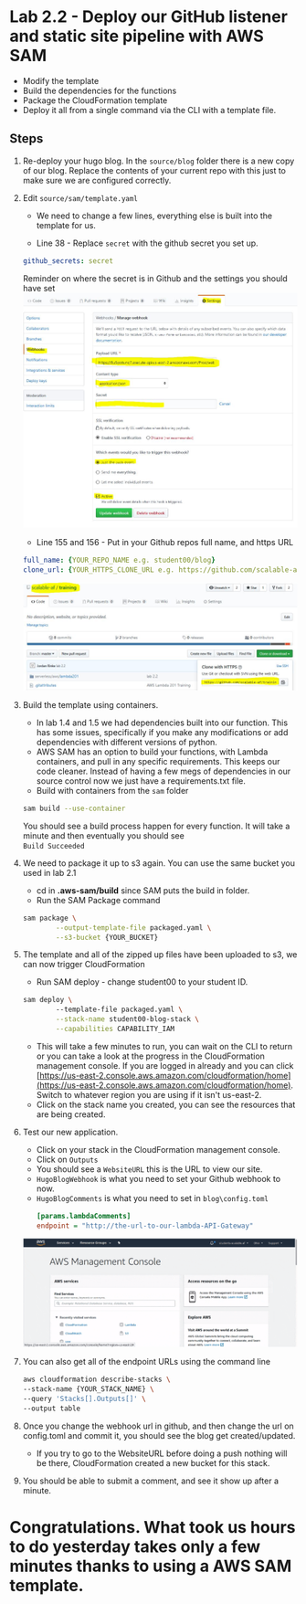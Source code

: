 # Lab 2.2 - Deploy our GitHub listener and static site pipeline with AWS SAM

- Modify the template
- Build the dependencies for the functions
- Package the CloudFormation template
- Deploy it all from a single command via the CLI with a template file.

## Steps

1. Re-deploy your hugo blog. In the `source/blog` folder there is a new copy of our blog. Replace the contents of your current repo with this just to make sure we are configured correctly.

2. Edit `source/sam/template.yaml`
    - We need to change a few lines, everything else is built into the template for us.

    - Line 38 - Replace `secret` with the github secret you set up.
    ```yaml
    github_secrets: secret
    ```
    Reminder on where the secret is in Github and the settings you should have set
    ![Github Secrets](./images/github.jpg "Github Secrets")

    - Line 155 and 156 - Put in your Github repos full name, and https URL
    ```yaml
    full_name: {YOUR_REPO_NAME e.g. student00/blog}
    clone_url: {YOUR_HTTPS_CLONE_URL e.g. https://github.com/scalable-af/training.git}
    ```
    ![Full clone path](./images/full_clone.jpg "Full clone path")

3. Build the template using containers.
    - In lab 1.4 and 1.5 we had dependencies built into our function. This has some issues, specifically if you make any modifications or add dependencies with different versions of python.
    - AWS SAM has an option to build your functions, with Lambda containers, and pull in any specific requirements. This keeps our code cleaner. Instead of having a few megs of dependencies in our source control now we just have a requirements.txt file.
    - Build with containers from the `sam` folder
    ```sh
    sam build --use-container 
    ```
    You should see a build process happen for every function. It will take a minute and then eventually you should see  
    `Build Succeeded`

4. We need to package it up to s3 again. You can use the same bucket you used in lab 2.1
    - cd in **.aws-sam/build** since SAM puts the build in folder.
    - Run the SAM Package command
    ```bash
    sam package \
            --output-template-file packaged.yaml \
            --s3-bucket {YOUR_BUCKET}
    ```

5. The template and all of the zipped up files have been uploaded to s3, we can now trigger CloudFormation
    - Run SAM deploy - change student00 to your student ID.
    ```sh
    sam deploy \                     
            --template-file packaged.yaml \
            --stack-name student00-blog-stack \
            --capabilities CAPABILITY_IAM
    ```
    - This will take a few minutes to run, you can wait on the CLI to return or you can take a look at the progress in the CloudFormation management console. If you are logged in already and you can click [https://us-east-2.console.aws.amazon.com/cloudformation/home](https://us-east-2.console.aws.amazon.com/cloudformation/home). Switch to whatever region you are using if it isn't us-east-2.
    - Click on the stack name you created, you can see the resources that are being created.

6. Test our new application.
    - Click on your stack in the CloudFormation management console.
    - Click on `Outputs`
    - You should see a `WebsiteURL` this is the URL to view our site.
    - `HugoBlogWebhook` is what you need to set your Github webhook to now.
    - `HugoBlogComments` is what you need to set in `blog\config.toml`
        ```ini
        [params.lambdaComments]
        endpoint = "http://the-url-to-our-lambda-API-Gateway"
        ```
    ![CloudFormation](./images/compressed-cloud-formation.gif "CloudFormation")
7. You can also get all of the endpoint URLs using the command line
    ```sh
    aws cloudformation describe-stacks \
    --stack-name {YOUR_STACK_NAME} \
    --query 'Stacks[].Outputs[]' \
    --output table
    ```
7. Once you change the webhook url in github, and then change the url on config.toml and commit it, you should see the blog get created/updated.
    - If you try to go to the WebsiteURL before doing a push nothing will be there, CloudFormation created a new bucket for this stack.

8. You should be able to submit a comment, and see it show up after a minute.

# Congratulations. What took us hours to do yesterday takes only a few minutes thanks to using a AWS SAM template.
